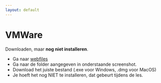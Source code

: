 ```yaml
---
layout: default
---
```

# VMWare

Downloaden, maar **nog niet installeren**.

* Ga naar [webfiles](https://webfiles.ucll.be)
* Ga naar de folder aangegeven in onderstaande screenshot.
* Download het juiste bestand (.exe voor Windows, .dmg voor MacOS)
* Je hoeft het nog NIET te installeren, dat gebeurt tijdens de les.

